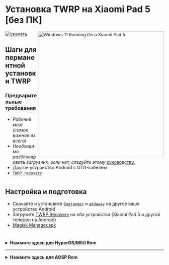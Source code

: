 # Установка TWRP на Xiaomi Pad 5 [без ПК]
<img align="right" src="/guide/nabu.png" width="400" alt="Windows 11 Running On a Xiaomi Pad 5">

[![скачать](https://github.com/Kumar-Jy/Windows-in-PocoF1-Without-PC/assets/20044626/3abc8b52-c5c6-4495-b623-d1312195d639)](https://youtu.be/91ZdM7HfRdc)
## Шаги для перманентной установки TWRP 
### Предварительные требования
- _Рабочий мозг (самое важное из всего)_
- _Необходимо разблокировать загрузчик, если нет, следуйте этому_ [руководству.](https://github.com/erdilS/Port-Windows-11-Xiaomi-Pad-5/blob/main/guide/Russian/Re-rooting-ru.md)
- Другое устройство Android с OTG-кабелем
- [`TWRP recovery`](https://github.com/Kumar-Jy/Windows-in-NABU-Without-PC/releases/tag/Modded-TWRP-Recovery)
#

## Настройка и подготовка
- Скачайте и установите [`Bugjaeger`](https://play.google.com/store/apps/details?id=eu.sisik.hackendebug&pcampaignid=web_share) и [`addaway`](https://github.com/AdAway/AdAway/releases/download/v6.1.3/AdAway-6.1.3-20240706.apk) на другое ваше устройство Android
- Загрузите [TWRP Recovery](https://github.com/Kumar-Jy/Windows-in-NABU-Without-PC/releases/tag/Modded-TWRP-Recovery) на оба устройства (Xiaomi Pad 5 и другой телефон на Android)
- [Magisk Manager.apk](https://github.com/topjohnwu/magisk/releases)
#  

<details> <summary><strong>Нажмите здесь для HyperOS/MIUI Rom</strong></summary>
 
### Установка TWRP в HyperOS/MIUI Rom
- Перезагрузите Xiaomi Pad 5 в режим fastboot, удерживая кнопку питания и кнопку уменьшения громкости
- Подключите OTG-кабель к обоим устройствам
- Перейдите в меню **FASTBOOT**
- Нажмите на синюю иконку в правом нижнем углу
- Введите команду fastboot boot и выберите загруженный файл ``twrp.img``, нажав на иконку ``clip`` в правом верхнем углу, затем нажмите ``enter``
- Теперь ваш Xiaomi Pad загрузился в режим восстановления TWRP
- Перейдите в ``Advanced`` - Нажмите ``Install Recovery Ramdisk`` в нижнем списке
- Выберите загруженный **twrp.img** из папки Download
- Проведите для флешинга.
- Установите [Magisk Manager.apk](https://github.com/topjohnwu/magisk/releases)
- Теперь перезагрузитесь и наслаждайтесь!
</details>

-----

<details> <summary><strong>Нажмите здесь для AOSP Rom</strong></summary>

 ### Установка TWRP в AOSP Rom
- Перезагрузите Xiaomi Pad 5 в режим fastboot, удерживая кнопку питания и кнопку уменьшения громкости
- Подключите OTG-кабель к обоим устройствам
- Введите команду ``fastboot set_active other``
- Теперь флешьте ``twrp.img`` командой ``fastboot flash boot`` и выберите загруженный файл ``twrp.img``, нажав на иконку clip в правом верхнем углу, затем нажмите enter
- Теперь перезагрузитесь, и вы окажетесь в режиме восстановления TWRP.
- Чтобы вернуться в ``Android`` из режима восстановления TWRP, обязательно выберите неактивный слот перед перезагрузкой.
- Чтобы загрузиться в TWRP из Android-рома, скачайте и установите приложение для управления загрузкой с [этого](https://github.com/capntrips/BootControl/releases) сайта и выберите неактивный слот.
</details>
